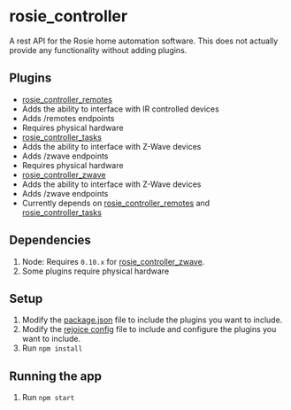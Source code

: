 # rosie_controller
A rest API for the Rosie home automation software. This does not actually provide any functionality without adding plugins.

## Plugins
* [rosie_controller_remotes](https://github.com/Olson3R/rosie_controller_remotes)
 * Adds the ability to interface with IR controlled devices
 * Adds /remotes endpoints
 * Requires physical hardware
* [rosie_controller_tasks](https://github.com/Olson3R/rosie_controller_tasks)
 * Adds the ability to interface with Z-Wave devices
 * Adds /zwave endpoints
 * Requires physical hardware
* [rosie_controller_zwave](https://github.com/Olson3R/rosie_controller_zwave)
 * Adds the ability to interface with Z-Wave devices
 * Adds /zwave endpoints
 * Currently depends on [rosie_controller_remotes](https://github.com/Olson3R/rosie_controller_remotes) and [rosie_controller_tasks](https://github.com/Olson3R/rosie_controller_tasks)

## Dependencies
1. Node: Requires `0.10.x` for [rosie_controller_zwave](https://github.com/Olson3R/rosie_controller_zwave).
2. Some plugins require physical hardware

## Setup
1. Modify the [package.json](https://github.com/Olson3R/rosie_controller/blob/master/package.json) file to include the plugins you want to include.
2. Modify the [rejoice config](https://github.com/Olson3R/rosie_controller/blob/master/index.json) file to include and configure the plugins you want to include.
3. Run `npm install`

## Running the app
1. Run `npm start`
